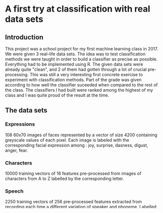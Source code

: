 # A first try at classification with real data sets

## Introduction 

This project was a school project for my first machine learning class in 2017. We were given 3 real-life data sets. The idea was to test classification methods we were taught in order to build a classifier as precise as possible. Everything had to be implemented using R.
The given data sets were already quite "clean", and 2 of them had gotten through a lot of crucial pre-processing. This was still a very interesting first concrete exercise to experiment with classification methods.
Part of the grade was given according to how well the classifier suceeded when compared to the rest of the class. The classifiers I had built were ranked among the highest of my class and I was quite proud of the result at the time.

## The data sets

### Expressions
108 60x70 images of faces represented by a vector of size 4200 containing greyscale values of each pixel.
Each image is labeled with the corresponding facial expression among : joy, surprise, dasness, digust, anger, fear.

### Characters
10000 training vectors of 16 features pre-processed from images of characters from A to Z labelled by the corresponding letter.

### Speech
2250 training vectors of 256 pre-processed features extracted from recording each time a different variation of speaker and phoneme.
Labelled by the corresponding phoneme : "sh" (**sh**e), "del" (**d**ark), "iy" (sh**e**), "aa" (d**a**rk), "ao" (w**a**ter).

## Files and results
**RELEVANT FILES ARE WRITTEN IN FRENCH**, as was custom at the time in my engineering diploma.
* project.pdf contains the instructions with a description of the data sets
* report.pdf contains a 12 page analysis of the data sets and how classification methods compared to one another. The different methods were compared mostly using cross-validation. The main work of the report was to analyse why method X was better than method Y according to things like the number of features and samples.
* Expression.R Expression_svm.R contains R files in which I experimented with different methods for the "Expression" data sets. This file was meant to experiment only and is not clean by any mean. There were similar files for the other 2 data sets but they got lost.
* classifieur_X.R contains the classifier trained with data set X using mostly information contained in env.Rdata
